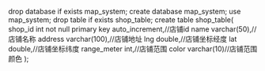 drop database if exists map_system;
  create database map_system;
  use map_system;
  drop table if exists shop_table;
  create table shop_table(
    shop_id int not null primary key auto_increment,//店铺id
    name varchar(50),//店铺名称
    address varchar(100),//店铺地址
    lng double,//店铺坐标经度
    lat double,//店铺坐标纬度
    range_meter int,//店铺范围
    color varchar(10)//店铺范围颜色
  );
